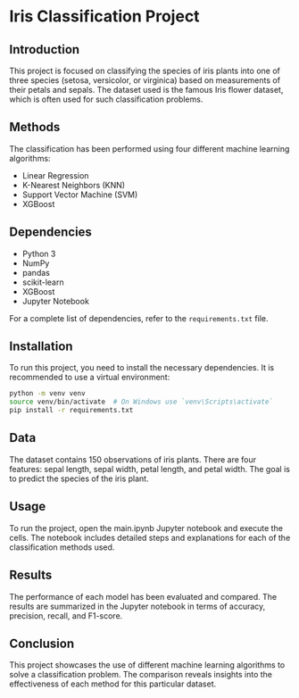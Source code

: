 # Iris Classification Project

## Introduction
This project is focused on classifying the species of iris plants into one of three species (setosa, versicolor, or virginica) based on measurements of their petals and sepals. The dataset used is the famous Iris flower dataset, which is often used for such classification problems.

## Methods
The classification has been performed using four different machine learning algorithms:
- Linear Regression
- K-Nearest Neighbors (KNN)
- Support Vector Machine (SVM)
- XGBoost

## Dependencies
- Python 3
- NumPy
- pandas
- scikit-learn
- XGBoost
- Jupyter Notebook

For a complete list of dependencies, refer to the `requirements.txt` file.

## Installation
To run this project, you need to install the necessary dependencies. It is recommended to use a virtual environment:

```bash
python -m venv venv
source venv/bin/activate  # On Windows use `venv\Scripts\activate`
pip install -r requirements.txt
```

## Data
The dataset contains 150 observations of iris plants. There are four features: sepal length, sepal width, petal length, and petal width. The goal is to predict the species of the iris plant.

## Usage
To run the project, open the main.ipynb Jupyter notebook and execute the cells. The notebook includes detailed steps and explanations for each of the classification methods used.

## Results
The performance of each model has been evaluated and compared. The results are summarized in the Jupyter notebook in terms of accuracy, precision, recall, and F1-score.

## Conclusion
This project showcases the use of different machine learning algorithms to solve a classification problem. The comparison reveals insights into the effectiveness of each method for this particular dataset.
